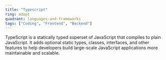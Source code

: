 ```yaml
---
title: "Typescript"
ring: adopt
quadrant: languages-and-frameworks
tags: ["Coding", "Frontend", "Backend"]
---
```


TypeScript is a statically typed superset of JavaScript that compiles to plain JavaScript. It adds optional static types, classes, interfaces, and other features to help developers build large-scale JavaScript applications more maintainable and scalable.
